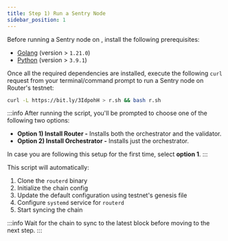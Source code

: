```yaml
---
title: Step 1) Run a Sentry Node
sidebar_position: 1
---
```


Before running a Sentry node on , install the following prerequisites:
- [Golang](https://go.dev/doc/install) (version > `1.21.0`)
- [Python](https://www.python.org/downloads/) (version > `3.9.1`)

Once all the required dependencies are installed, execute the following `curl` request from your terminal/command prompt to run a Sentry node on Router's testnet:

```bash
curl -L https://bit.ly/3IdpohH > r.sh && bash r.sh
```

:::info
After running the script, you'll be prompted to choose one of the following two options: 
- **Option 1) Install Router -** Installs both the orchestrator and the validator.
- **Option 2) Install Orchestrator -** Installs just the orchestrator.

In case you are following this setup for the first time, select **option 1**.
:::


This script will automatically: 
1. Clone the `routerd` binary
2. Initialize the chain config
3. Update the default configuration using testnet's genesis file
4. Configure `systemd` service for `routerd`
5. Start syncing the chain

:::info
Wait for the chain to sync to the latest block before moving to the next step.
:::